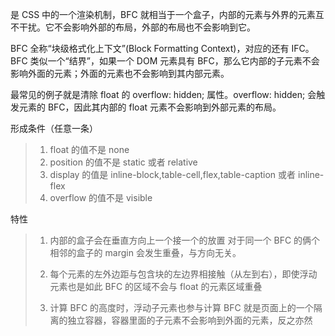 是 CSS 中的一个渲染机制，BFC 就相当于一个盒子，内部的元素与外界的元素互不干扰。它不会影响外部的布局，外部的布局也不会影响到它。

BFC 全称“块级格式化上下文”(Block Formatting Context)，对应的还有 IFC。BFC 类似一个“结界”，如果一个 DOM 元素具有 BFC，那么它内部的子元素不会影响外面的元素；外面的元素也不会影响到其内部元素。

最常见的例子就是清除 float 的 overflow: hidden; 属性。overflow: hidden; 会触发元素的 BFC，因此其内部的 float 元素不会影响到外部元素的布局。

形成条件（任意一条）

> 1.  float 的值不是 none
> 2.  position 的值不是 static 或者 relative
> 3.  display 的值是 inline-block,table-cell,flex,table-caption 或者 inline-flex
> 4.  overflow 的值不是 visible

特性

> 1.  内部的盒子会在垂直方向上一个接一个的放置 对于同一个 BFC 的俩个相邻的盒子的 margin 会发生重叠，与方向无关。
>
> 2.  每个元素的左外边距与包含块的左边界相接触（从左到右），即使浮动元素也是如此 BFC 的区域不会与 float 的元素区域重叠
>
> 3.  计算 BFC 的高度时，浮动子元素也参与计算 BFC 就是页面上的一个隔离的独立容器，容器里面的子元素不会影响到外面的元素，反之亦然
